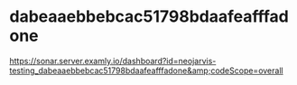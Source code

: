 # dabeaaebbebcac51798bdaafeafffadone
https://sonar.server.examly.io/dashboard?id=neojarvis-testing_dabeaaebbebcac51798bdaafeafffadone&amp;codeScope=overall

